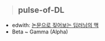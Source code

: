 > ## pulse-of-DL

- edwith: [논문으로 짚어보는 딥러닝의 맥](https://www.edwith.org/deeplearningchoi)
- Beta ~ Gamma (Alpha)
